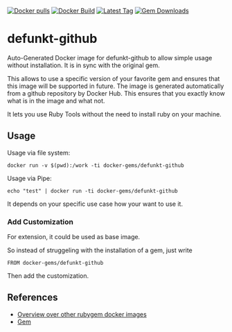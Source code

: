 [![Docker pulls](https://img.shields.io/docker/pulls/rubygem/defunkt-github.svg)](https://hub.docker.com/r/rubygem/defunkt-github/)
[![Docker Build](https://img.shields.io/docker/automated/rubygem/defunkt-github.svg)](https://hub.docker.com/r/rubygem/defunkt-github/)
[![Latest Tag](https://img.shields.io/github/tag/docker-rubygem/defunkt-github.svg)](https://hub.docker.com/r/rubygem/defunkt-github/)
[![Gem Downloads](https://img.shields.io/gem/dt/defunkt-github.svg)](https://rubygems.org/gems/defunkt-github/)
# defunkt-github

Auto-Generated Docker image for defunkt-github to allow simple usage without installation.
It is in sync with the original gem.

This allows to use a specific version of your favorite gem and ensures that this image will be supported in future.
The image is generated automatically from a github repository by Docker Hub.
This ensures that you exactly know what is in the image and what not.

It lets you use Ruby Tools without the need to install ruby on your machine.

## Usage

Usage via file system:

`docker run -v $(pwd):/work -ti docker-gems/defunkt-github`

Usage via Pipe:

`echo "test" | docker run -ti docker-gems/defunkt-github`

It depends on your specific use case how your want to use it.

### Add Customization

For extension, it could be used as base image.

So instead of struggeling with the installation of a gem, just write

`FROM docker-gems/defunkt-github`

Then add the customization.

## References

 - [Overview over other rubygem docker images](https://github.com/thinkbot/docker-rubygem)
 - [Gem](https://rubygems.org/gems/defunkt-github/)

